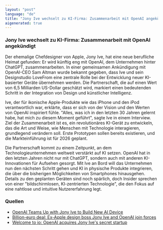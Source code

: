 ```yaml
---
layout: "post"
language: "de"
title: "Jony Ive wechselt zu KI-Firma: Zusammenarbeit mit OpenAI angekündigt"
aigenerated: true
---
```


### Jony Ive wechselt zu KI-Firma: Zusammenarbeit mit OpenAI angekündigt

Der ehemalige Chefdesigner von Apple, Jony Ive, hat eine neue berufliche Heimat gefunden: Er wird künftig eng mit OpenAI, dem Unternehmen hinter ChatGPT, zusammenarbeiten. In einer gemeinsamen Ankündigung mit OpenAI-CEO Sam Altman wurde bekannt gegeben, dass Ive und sein Designstudio LoveFrom eine zentrale Rolle bei der Entwicklung neuer KI-basierter Geräte übernehmen werden. Die Partnerschaft, die auf einen Wert von 6,5 Milliarden US-Dollar geschätzt wird, markiert einen bedeutenden Schritt in der Integration von Design und künstlicher Intelligenz.

<!--more-->

Ive, der für ikonische Apple-Produkte wie das iPhone und den iPod verantwortlich war, erklärte, dass er sich von der Vision und den Werten von OpenAI inspiriert fühle. "Alles, was ich in den letzten 30 Jahren gelernt habe, hat mich zu diesem Moment geführt", sagte Ive in einem Interview. Ziel der Zusammenarbeit ist es, ein revolutionäres KI-Gerät zu entwickeln, das die Art und Weise, wie Menschen mit Technologie interagieren, grundlegend verändern soll. Erste Prototypen sollen bereits existieren, und die Markteinführung ist für 2026 geplant.

Die Partnerschaft kommt zu einem Zeitpunkt, an dem Technologieunternehmen weltweit verstärkt auf KI setzen. OpenAI hat in den letzten Jahren nicht nur mit ChatGPT, sondern auch mit anderen KI-Innovationen für Aufsehen gesorgt. Mit Ive an Bord will das Unternehmen nun den nächsten Schritt gehen und KI in physische Produkte integrieren, die über die bisherigen Möglichkeiten von Smartphones hinausgehen. Details zu den geplanten Geräten sind noch spärlich, doch Insider sprechen von einer "bildschirmlosen, KI-zentrierten Technologie", die den Fokus auf eine nahtlose und intuitive Nutzererfahrung legt.

### Quellen
- [OpenAI Teams Up with Jony Ive to Build New AI Device](https://connectcx.ai/jony-ive-and-openai-teams-up-to-build-new-ai-device/)
- [Billion-euro deal: Ex-Apple design boss Jony Ive and OpenAI join forces](https://www.heise.de/en/news/Billion-euro-deal-Ex-Apple-design-boss-Jony-Ive-and-OpenAI-join-forces-10392150.html)
- [Welcome to io: OpenAI acquires Jony Ive's secret startup](https://www.wallpaper.com/tech/welcome-to-io-openai-acquires-jony-ives-secret-startup-to-shape-the-form-of-future-ai)
